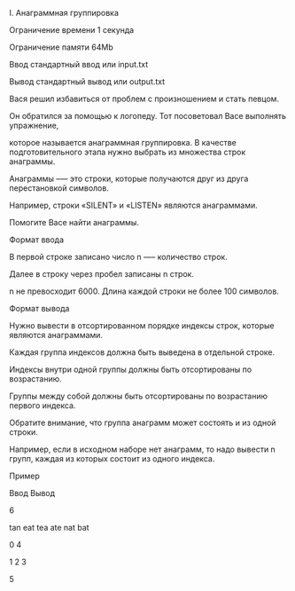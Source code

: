 I. Анаграммная группировка

Ограничение времени	1 секунда

Ограничение памяти	64Mb

Ввод	стандартный ввод или input.txt

Вывод	стандартный вывод или output.txt

Вася решил избавиться от проблем с произношением и стать певцом.

Он обратился за помощью к логопеду. Тот посоветовал Васе выполнять упражнение, 

которое называется анаграммная группировка. В качестве подготовительного этапа нужно выбрать из множества строк анаграммы.

Анаграммы –— это строки, которые получаются друг из друга перестановкой символов. 

Например, строки «SILENT» и «LISTEN» являются анаграммами.

Помогите Васе найти анаграммы.

Формат ввода

В первой строке записано число n —– количество строк.

Далее в строку через пробел записаны n строк.

n не превосходит 6000. Длина каждой строки не более 100 символов.

Формат вывода

Нужно вывести в отсортированном порядке индексы строк, которые являются анаграммами.

Каждая группа индексов должна быть выведена в отдельной строке. 

Индексы внутри одной группы должны быть отсортированы по возрастанию. 

Группы между собой должны быть отсортированы по возрастанию первого индекса.

Обратите внимание, что группа анаграмм может состоять и из одной строки. 

Например, если в исходном наборе нет анаграмм, то надо вывести n групп, каждая из которых состоит из одного индекса.

Пример

Ввод	Вывод

6

tan eat tea ate nat bat

0 4

1 2 3

5
